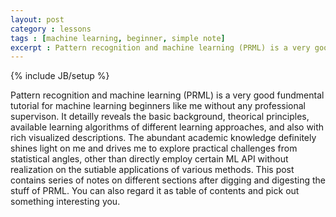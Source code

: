 ```yaml
---
layout: post
category : lessons
tags : [machine learning, beginner, simple note]
excerpt : Pattern recognition and machine learning (PRML) is a very good fundmental tutorial for machine learning beginners like me without any professional supervison. It detailly reveals the basic background, theorical principles, available learning algorithms of different learning approaches, and also with rich visualized descriptions. The abundant academic knowledge definitely shines light on me and drives me to explore practical challenges from statistical angles, other than directly employ certain ML API without realization on the sutiable applications of various methods. This post contains series of notes on different sections after digging and digesting the stuff of PRML. You can also regard it as table of contents and pick out something interesting you.
---
```

{% include JB/setup %}

Pattern recognition and machine learning (PRML) is a very good fundmental tutorial for machine learning beginners like me without any professional supervison. It detailly reveals the basic background, theorical principles, available learning algorithms of different learning approaches, and also with rich visualized descriptions. The abundant academic knowledge definitely shines light on me and drives me to explore practical challenges from statistical angles, other than directly employ certain ML API without realization on the sutiable applications of various methods. This post contains series of notes on different sections after digging and digesting the stuff of PRML. You can also regard it as table of contents and pick out something interesting you.

